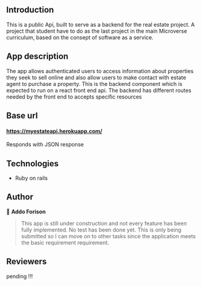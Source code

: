 ## Introduction
This is a public Api, built to serve as a backend for the real estate project. A project that student have to do as the last project in the main Microverse curriculum, based on the consept of software as a service.
 
## App description
The app allows authenticated users to access information about properties they seek to sell online and also allow users to make contact with estate agent to purchase a property.
This is the backend component which is expected to run on a react front end api.
The backend has different routes needed by the front end to accepts specific resources

## Base url

#### https://myestateapi.herokuapp.com/

Responds with JSON response

## Technologies

- Ruby on rails

## Author

👤 **Addo Forison**

> This app is still under construction and not every feature has been fully implemented.
No test has been done yet.
This is only being submitted so I can move on to other tasks since the application meets the basic requirement requirement.

## Reviewers
pending !!!
